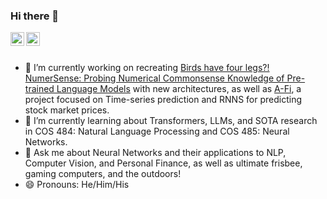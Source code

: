 ### Hi there 👋

<a href="https://www.linkedin.com/in/alex-baroody/">
  <img align="left" alt="Alex's LinkedIn" width="22px" src="https://cdn.jsdelivr.net/npm/simple-icons@v3/icons/linkedin.svg" />
</a>
<a href="https://github.com/baroodya">
  <img align="left" alt="Alex's Github" width="22px" src="https://cdn.jsdelivr.net/npm/simple-icons@v3/icons/github.svg" />
</a>
<br/><br/>

- 🔭 I’m currently working on recreating [Birds have four legs?! NumerSense: Probing Numerical Commonsense Knowledge of Pre-trained Language Models](https://arxiv.org/pdf/2005.00683.pdf) with new architectures, as well as [A-Fi](https://github.com/baroodya/a-fi), a project focused on Time-series prediction and RNNS for predicting stock market prices.
- 🌱 I’m currently learning about Transformers, LLMs, and SOTA research in COS 484: Natural Language Processing and COS 485: Neural Networks.
- 💬 Ask me about Neural Networks and their applications to NLP, Computer Vision, and Personal Finance, as well as ultimate frisbee, gaming computers, and the outdoors!
- 😄 Pronouns: He/Him/His
<!--- - ⚡ Fun fact: ... -->
